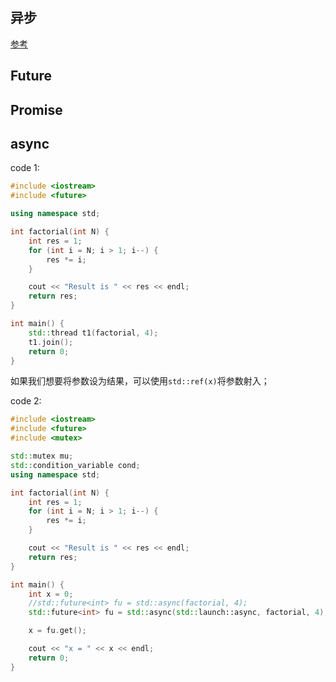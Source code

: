 ## 异步

[参考](https://putridparrot.com/blog/threads-promises-futures-async-c/)

## Future

## Promise

## async



code 1:

``` c++
#include <iostream>
#include <future>

using namespace std;

int factorial(int N) {
    int res = 1;
    for (int i = N; i > 1; i--) {
        res *= i;
    }

    cout << "Result is " << res << endl;
    return res;
}

int main() {
    std::thread t1(factorial, 4);
    t1.join();
    return 0;
}
```

如果我们想要将参数设为结果，可以使用`std::ref(x)`将参数射入；

code 2:

```c++
#include <iostream>
#include <future>
#include <mutex>

std::mutex mu;
std::condition_variable cond;
using namespace std;

int factorial(int N) {
    int res = 1;
    for (int i = N; i > 1; i--) {
        res *= i;
    }

    cout << "Result is " << res << endl;
    return res;
}

int main() {
    int x = 0;
    //std::future<int> fu = std::async(factorial, 4);
    std::future<int> fu = std::async(std::launch::async, factorial, 4);

    x = fu.get();

    cout << "x = " << x << endl;
    return 0;
}
```







